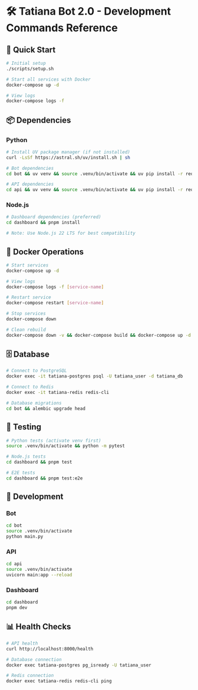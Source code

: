 # 🛠️ Tatiana Bot 2.0 - Development Commands Reference

## 🚀 Quick Start

```bash
# Initial setup
./scripts/setup.sh

# Start all services with Docker
docker-compose up -d

# View logs
docker-compose logs -f
```

## 📦 Dependencies

### Python
```bash
# Install UV package manager (if not installed)
curl -LsSf https://astral.sh/uv/install.sh | sh

# Bot dependencies
cd bot && uv venv && source .venv/bin/activate && uv pip install -r requirements.txt

# API dependencies  
cd api && uv venv && source .venv/bin/activate && uv pip install -r requirements.txt
```

### Node.js
```bash
# Dashboard dependencies (preferred)
cd dashboard && pnpm install

# Note: Use Node.js 22 LTS for best compatibility
```

## 🐳 Docker Operations

```bash
# Start services
docker-compose up -d

# View logs
docker-compose logs -f [service-name]

# Restart service
docker-compose restart [service-name]

# Stop services
docker-compose down

# Clean rebuild
docker-compose down -v && docker-compose build && docker-compose up -d
```

## 🗄️ Database

```bash
# Connect to PostgreSQL
docker exec -it tatiana-postgres psql -U tatiana_user -d tatiana_db

# Connect to Redis
docker exec -it tatiana-redis redis-cli

# Database migrations
cd bot && alembic upgrade head
```

## 🧪 Testing

```bash
# Python tests (activate venv first)
source .venv/bin/activate && python -m pytest

# Node.js tests
cd dashboard && pnpm test

# E2E tests
cd dashboard && pnpm test:e2e
```

## 🔧 Development

### Bot
```bash
cd bot
source .venv/bin/activate
python main.py
```

### API
```bash
cd api
source .venv/bin/activate
uvicorn main:app --reload
```

### Dashboard
```bash
cd dashboard
pnpm dev
```

## 📊 Health Checks

```bash
# API health
curl http://localhost:8000/health

# Database connection
docker exec tatiana-postgres pg_isready -U tatiana_user

# Redis connection
docker exec tatiana-redis redis-cli ping
``` 